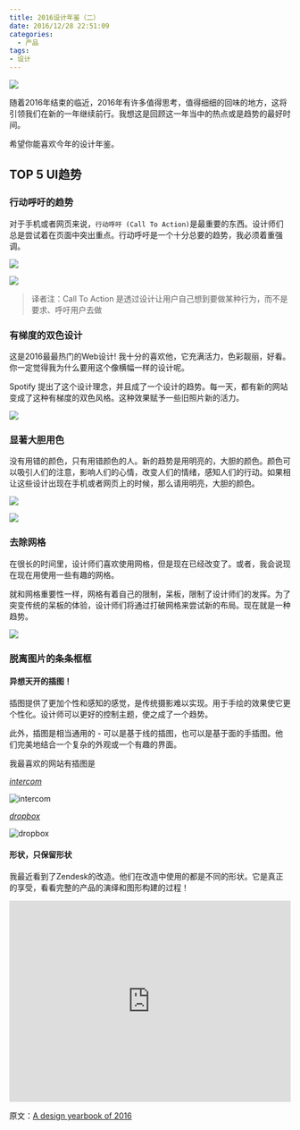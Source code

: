 ```yaml
---
title: 2016设计年鉴（二）
date: 2016/12/28 22:51:09
categories:
  - 产品
tags:
- 设计
---
```


![](http://pics.naaln.com/blog/2019-01-14-032342.jpg-basicBlog)

随着2016年结束的临近，2016年有许多值得思考，值得细细的回味的地方，这将引领我们在新的一年继续前行。我想这是回顾这一年当中的热点或是趋势的最好时间。

希望你能喜欢今年的设计年鉴。

## TOP 5 UI趋势

### 行动呼吁的趋势

对于手机或者网页来说，`行动呼吁 (Call To Action)`是最重要的东西。设计师们总是尝试着在页面中突出重点。行动呼吁是一个十分总要的趋势，我必须着重强调。

![](http://pics.naaln.com/blog/2019-01-14-32343.jpg-basicBlog)

![](http://pics.naaln.com/blog/2019-01-14-032343.jpg-basicBlog)

> 译者注：Call To Action 是透过设计让用户自己想到要做某种行为，而不是要求、呼吁用户去做

### 有梯度的双色设计

这是2016最最热门的Web设计! 我十分的喜欢他，它充满活力，色彩靓丽，好看。你一定觉得我为什么要用这个像横幅一样的设计呢。

Spotify 提出了这个设计理念，并且成了一个设计的趋势。每一天，都有新的网站变成了这种有梯度的双色风格。这种效果赋予一些旧照片新的活力。

![](http://pics.naaln.com/blog/2019-01-14-032345.jpg-basicBlog)

### 显著大胆用色

没有用错的颜色，只有用错颜色的人。新的趋势是用明亮的，大胆的颜色。颜色可以吸引人们的注意，影响人们的心情，改变人们的情绪，感知人们的行动。如果相让这些设计出现在手机或者网页上的时候，那么请用明亮，大胆的颜色。

![](http://pics.naaln.com/blog/2019-01-14-032346.jpg-basicBlog)

![](http://pics.naaln.com/blog/2019-01-14-032347.jpg-basicBlog)

### 去除网格

在很长的时间里，设计师们喜欢使用网格，但是现在已经改变了。或者，我会说现在现在用使用一些有趣的网格。

就和网格重要性一样，网格有着自己的限制，呆板，限制了设计师们的发挥。为了突变传统的呆板的体验，设计师们将通过打破网格来尝试新的布局。现在就是一种趋势。

![](http://pics.naaln.com/blog/2019-01-14-032348.jpg-basicBlog)

### 脱离图片的条条框框

#### 异想天开的插图！

插图提供了更加个性和感知的感觉，是传统摄影难以实现。用于手绘的效果使它更个性化。设计师可以更好的控制主题，使之成了一个趋势。

此外，插图是相当通用的 - 可以是基于线的插图，也可以是基于面的手插图。他们完美地结合一个复杂的外观或一个有趣的界面。

我最喜欢的网站有插图是

*[intercom](https://www.intercom.com/)*

![intercom](http://pics.naaln.com/blog/2019-01-14-032349.jpg-basicBlog)

*[dropbox](https://www.dropbox.com/)*

![dropbox](http://pics.naaln.com/blog/2019-01-14-032350.jpg-basicBlog)

#### 形状，只保留形状

我最近看到了Zendesk的改造。他们在改造中使用的都是不同的形状。它是真正的享受，看看完整的产品的演绎和图形构建的过程！

<div class="video-container">
    <iframe frameborder="0" width="100%" height="360" src="https://v.qq.com/iframe/player.html?vid=c034322gql9&tiny=0&auto=0" allowfullscreen></iframe>
</div>

原文：[A design yearbook of 2016](https://uxplanet.org/a-design-yearbook-of-2016-22ff9c81bd8#.avxmvxojr)


